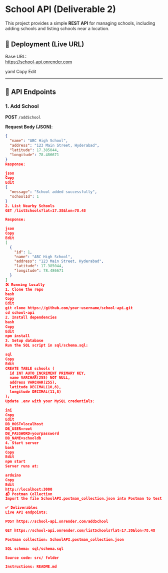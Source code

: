 # School API (Deliverable 2)

This project provides a simple **REST API** for managing schools, including adding schools and listing schools near a location.  

## 🚀 Deployment (Live URL)

Base URL:  
https://school-api.onrender.com

yaml
Copy
Edit

---

## 📌 API Endpoints

### 1. Add School
**POST** `/addSchool`

**Request Body (JSON)**:
```json
{
  "name": "ABC High School",
  "address": "123 Main Street, Hyderabad",
  "latitude": 17.385044,
  "longitude": 78.486671
}
Response:

json
Copy
Edit
{
  "message": "School added successfully",
  "schoolId": 1
}
2. List Nearby Schools
GET /listSchools?lat=17.38&lon=78.48

Response:

json
Copy
Edit
[
  {
    "id": 1,
    "name": "ABC High School",
    "address": "123 Main Street, Hyderabad",
    "latitude": 17.385044,
    "longitude": 78.486671
  }
]
🛠️ Running Locally
1. Clone the repo
bash
Copy
Edit
git clone https://github.com/your-username/school-api.git
cd school-api
2. Install dependencies
bash
Copy
Edit
npm install
3. Setup database
Run the SQL script in sql/schema.sql:

sql
Copy
Edit
CREATE TABLE schools (
  id INT AUTO_INCREMENT PRIMARY KEY,
  name VARCHAR(255) NOT NULL,
  address VARCHAR(255),
  latitude DECIMAL(10,8),
  longitude DECIMAL(11,8)
);
Update .env with your MySQL credentials:

ini
Copy
Edit
DB_HOST=localhost
DB_USER=root
DB_PASSWORD=yourpassword
DB_NAME=schooldb
4. Start server
bash
Copy
Edit
npm start
Server runs at:

arduino
Copy
Edit
http://localhost:3000
📬 Postman Collection
Import the file SchoolAPI.postman_collection.json into Postman to test the endpoints easily.

✅ Deliverables
Live API endpoints:

POST https://school-api.onrender.com/addSchool

GET https://school-api.onrender.com/listSchools?lat=17.38&lon=78.48

Postman collection: SchoolAPI.postman_collection.json

SQL schema: sql/schema.sql

Source code: src/ folder

Instructions: README.md